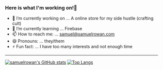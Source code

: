 ### Here is what I'm working on!👋

- 🔭 I’m currently working on ... A online store for my side hustle (crafting cult)
- 🌱 I’m currently learning ... Firebase
- 📫 How to reach me: ... samuel@samuelrowan.com
- 😄 Pronouns: ... they/them
- ⚡ Fun fact: ... I have too many interests and not enough time
---
[![samuelrowan's GitHub stats](https://github-readme-stats.vercel.app/api?username=samuelrowan)](https://github.com/anuraghazra/github-readme-stats)
[![Top Langs](https://github-readme-stats.vercel.app/api/top-langs/?username=samuelrowan)](https://github.com/anuraghazra/github-readme-stats)
